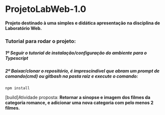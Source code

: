 # ProjetoLabWeb-1.0
**Projeto destinado à uma simples e didática apresentação na disciplina de Laboratório Web.**

### Tutorial para rodar o projeto:
##### 1º Seguir o tutorial de instalação/configuração do ambiente para o Typescript
##### 2º Baixar/clonar o repositório, é imprescindível que abram um prompt de comando(cmd) ou gitbash na pasta raiz e execute o comando:
```
npm install
```
[build]Atividade proposta:
**Retornar a sinopse e imagem dos filmes da categoria romance, e adicionar uma nova categoria com pelo menos 2 filmes.**
